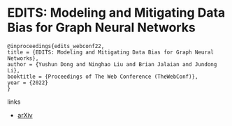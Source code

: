 # EDITS: Modeling and Mitigating Data Bias for Graph Neural Networks

```
@inproceedings{edits_webconf22,
title = {EDITS: Modeling and Mitigating Data Bias for Graph Neural Networks},
author = {Yushun Dong and Ninghao Liu and Brian Jalaian and Jundong Li},
booktitle = {Proceedings of The Web Conference (TheWebConf)},
year = {2022}
}
```

links
- [arXiv](https://arxiv.org/abs/2108.05233)
